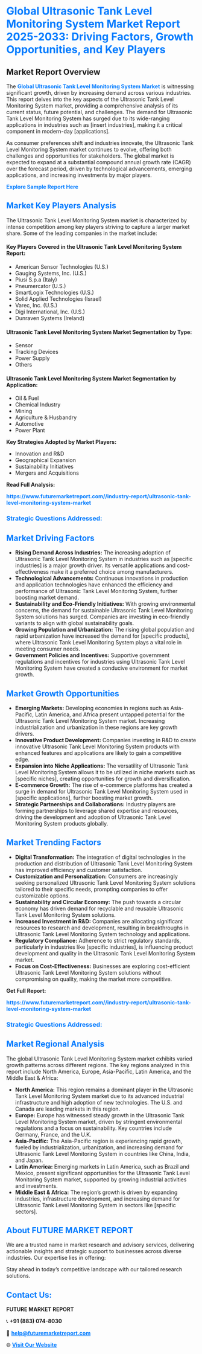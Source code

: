 <h1 style="color: #007BFF;">Global Ultrasonic Tank Level Monitoring System Market Report 2025-2033: Driving Factors, Growth Opportunities, and Key Players</h1>

<section id="overview">
<h2>Market Report Overview</h2>
<p>The <a href="https://www.futuremarketreport.com//industry-report/ultrasonic-tank-level-monitoring-system-market" style="color: #007BFF; text-decoration: none;"><strong>Global Ultrasonic Tank Level Monitoring System Market</strong></a> is witnessing significant growth, driven by increasing demand across various industries. This report delves into the key aspects of the Ultrasonic Tank Level Monitoring System market, providing a comprehensive analysis of its current status, future potential, and challenges. The demand for Ultrasonic Tank Level Monitoring System has surged due to its wide-ranging applications in industries such as [insert industries], making it a critical component in modern-day [applications].</p>
<p>As consumer preferences shift and industries innovate, the Ultrasonic Tank Level Monitoring System market continues to evolve, offering both challenges and opportunities for stakeholders. The global market is expected to expand at a substantial compound annual growth rate (CAGR) over the forecast period, driven by technological advancements, emerging applications, and increasing investments by major players.</p>
</section>

<section id="overview">
<p><a href="https://www.futuremarketreport.com//request-sample/reportId=53985" style="color: #007BFF; text-decoration: none;"><strong>Explore Sample Report Here</strong></a></p>
</section>

<section id="key-players">
<h2 style="color: #007BFF;">Market Key Players Analysis</h2>
<p>The Ultrasonic Tank Level Monitoring System market is characterized by intense competition among key players striving to capture a larger market share. Some of the leading companies in the market include:</p>
<h4>Key Players Covered in the Ultrasonic Tank Level Monitoring System Report:</h4>
<ul><li>American Sensor Technologies (U.S.)</li><li>Gauging Systems, Inc. (U.S.)</li><li>Piusi S.p.a (Italy)</li><li>Pneumercator (U.S.)</li><li>SmartLogix Technologies (U.S.)</li><li>Solid Applied Technologies (Israel)</li><li>Varec, Inc. (U.S.)</li><li>Digi International, Inc. (U.S.)</li><li>Dunraven Systems (Ireland)</li></ul>
<h4>Ultrasonic Tank Level Monitoring System Market Segmentation by Type:</h4>
<ul><li>Sensor</li><li>Tracking Devices</li><li>Power Supply</li><li>Others</li></ul>

<h4>Ultrasonic Tank Level Monitoring System Market Segmentation by Application:</h4>
<ul><li>Oil &amp; Fuel</li><li>Chemical Industry</li><li>Mining</li><li>Agriculture &amp; Husbandry</li><li>Automotive</li><li>Power Plant</li></ul>
<p><strong>Key Strategies Adopted by Market Players:</strong></p>
<ul>
<li>Innovation and R&D</li>
<li>Geographical Expansion</li>
<li>Sustainability Initiatives</li>
<li>Mergers and Acquisitions</li>
</ul>
</section>

<section>
<p><strong>Read Full Analysis: </strong></p><a href="https://www.futuremarketreport.com//industry-report/ultrasonic-tank-level-monitoring-system-market" style="color: #007BFF; text-decoration: none;"><strong>https://www.futuremarketreport.com//industry-report/ultrasonic-tank-level-monitoring-system-market</strong></a>
<h3 style="color: #007BFF;">Strategic Questions Addressed:</h3>
</section>

<section id="driving-factors">
<h2 style="color: #007BFF;">Market Driving Factors</h2>
<ul>
<li><strong>Rising Demand Across Industries:</strong> The increasing adoption of Ultrasonic Tank Level Monitoring System in industries such as [specific industries] is a major growth driver. Its versatile applications and cost-effectiveness make it a preferred choice among manufacturers.</li>
<li><strong>Technological Advancements:</strong> Continuous innovations in production and application technologies have enhanced the efficiency and performance of Ultrasonic Tank Level Monitoring System, further boosting market demand.</li>
<li><strong>Sustainability and Eco-Friendly Initiatives:</strong> With growing environmental concerns, the demand for sustainable Ultrasonic Tank Level Monitoring System solutions has surged. Companies are investing in eco-friendly variants to align with global sustainability goals.</li>
<li><strong>Growing Population and Urbanization:</strong> The rising global population and rapid urbanization have increased the demand for [specific products], where Ultrasonic Tank Level Monitoring System plays a vital role in meeting consumer needs.</li>
<li><strong>Government Policies and Incentives:</strong> Supportive government regulations and incentives for industries using Ultrasonic Tank Level Monitoring System have created a conducive environment for market growth.</li>
</ul>
</section>

<section id="growth-opportunities">
<h2 style="color: #007BFF;">Market Growth Opportunities</h2>
<ul>
<li><strong>Emerging Markets:</strong> Developing economies in regions such as Asia-Pacific, Latin America, and Africa present untapped potential for the Ultrasonic Tank Level Monitoring System market. Increasing industrialization and urbanization in these regions are key growth drivers.</li>
<li><strong>Innovative Product Development:</strong> Companies investing in R&D to create innovative Ultrasonic Tank Level Monitoring System products with enhanced features and applications are likely to gain a competitive edge.</li>
<li><strong>Expansion into Niche Applications:</strong> The versatility of Ultrasonic Tank Level Monitoring System allows it to be utilized in niche markets such as [specific niches], creating opportunities for growth and diversification.</li>
<li><strong>E-commerce Growth:</strong> The rise of e-commerce platforms has created a surge in demand for Ultrasonic Tank Level Monitoring System used in [specific applications], further boosting market growth.</li>
<li><strong>Strategic Partnerships and Collaborations:</strong> Industry players are forming partnerships to leverage shared expertise and resources, driving the development and adoption of Ultrasonic Tank Level Monitoring System products globally.</li>
</ul>
</section>

<section id="trending-factors">
<h2 style="color: #007BFF;">Market Trending Factors</h2>
<ul>
<li><strong>Digital Transformation:</strong> The integration of digital technologies in the production and distribution of Ultrasonic Tank Level Monitoring System has improved efficiency and customer satisfaction.</li>
<li><strong>Customization and Personalization:</strong> Consumers are increasingly seeking personalized Ultrasonic Tank Level Monitoring System solutions tailored to their specific needs, prompting companies to offer customizable options.</li>
<li><strong>Sustainability and Circular Economy:</strong> The push towards a circular economy has driven demand for recyclable and reusable Ultrasonic Tank Level Monitoring System solutions.</li>
<li><strong>Increased Investment in R&D:</strong> Companies are allocating significant resources to research and development, resulting in breakthroughs in Ultrasonic Tank Level Monitoring System technology and applications.</li>
<li><strong>Regulatory Compliance:</strong> Adherence to strict regulatory standards, particularly in industries like [specific industries], is influencing product development and quality in the Ultrasonic Tank Level Monitoring System market.</li>
<li><strong>Focus on Cost-Effectiveness:</strong> Businesses are exploring cost-efficient Ultrasonic Tank Level Monitoring System solutions without compromising on quality, making the market more competitive.</li>
</ul>
</section>

<section>
<p><strong>Get Full Report: </strong></p><a href="https://www.futuremarketreport.com//industry-report/ultrasonic-tank-level-monitoring-system-market" style="color: #007BFF; text-decoration: none;"><strong>https://www.futuremarketreport.com//industry-report/ultrasonic-tank-level-monitoring-system-market</strong></a>
<h3 style="color: #007BFF;">Strategic Questions Addressed:</h3>
</section>


<section id="regional-analysis">
<h2 style="color: #007BFF;">Market Regional Analysis</h2>
<p>The global Ultrasonic Tank Level Monitoring System market exhibits varied growth patterns across different regions. The key regions analyzed in this report include North America, Europe, Asia-Pacific, Latin America, and the Middle East & Africa:</p>
<ul>
<li><strong>North America:</strong> This region remains a dominant player in the Ultrasonic Tank Level Monitoring System market due to its advanced industrial infrastructure and high adoption of new technologies. The U.S. and Canada are leading markets in this region.</li>
<li><strong>Europe:</strong> Europe has witnessed steady growth in the Ultrasonic Tank Level Monitoring System market, driven by stringent environmental regulations and a focus on sustainability. Key countries include Germany, France, and the U.K.</li>
<li><strong>Asia-Pacific:</strong> The Asia-Pacific region is experiencing rapid growth, fueled by industrialization, urbanization, and increasing demand for Ultrasonic Tank Level Monitoring System in countries like China, India, and Japan.</li>
<li><strong>Latin America:</strong> Emerging markets in Latin America, such as Brazil and Mexico, present significant opportunities for the Ultrasonic Tank Level Monitoring System market, supported by growing industrial activities and investments.</li>
<li><strong>Middle East & Africa:</strong> The region’s growth is driven by expanding industries, infrastructure development, and increasing demand for Ultrasonic Tank Level Monitoring System in sectors like [specific sectors].</li>
</ul>
</section>

<footer>
<h2 style="color: #007BFF;">About FUTURE MARKET REPORT</h2>
<p>We are a trusted name in market research and advisory services, delivering actionable insights and strategic support to businesses across diverse industries. Our expertise lies in offering:</p>

<p>Stay ahead in today’s competitive landscape with our tailored research solutions.</p>

<h2 style="color: #007BFF;">Contact Us:</h2>
<p><strong>FUTURE MARKET REPORT</strong></p>
<p>📞 <strong>+91 (883) 074-8030</strong></p>
<p>📧 <strong><a href="mailto:help@futuremarketreport.com" style="color: #007BFF;">help@futuremarketreport.com</a></strong></p>
<p>🌐 <strong><a href="https://www.futuremarketreport.com/" style="color: #007BFF;">Visit Our Website</a></strong></p>
</footer>